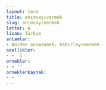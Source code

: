 ```yaml
---
layout: term
title: anımsayıvermek
slug: animsayivermek
letter: A
lisan: Türkçe
anlamlar:
- Aniden anımsamak; hatırlayıvermek
ozellikler:
- - -i
ornekler:
- - ''
orneklerkaynak:
- - ''
---
```

